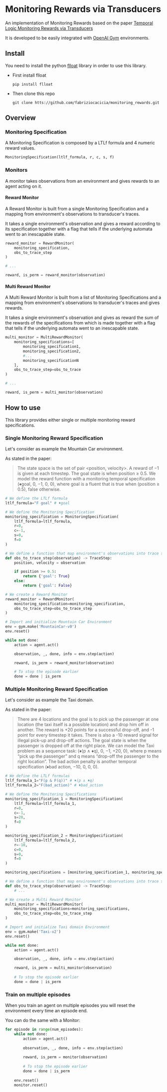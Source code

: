 # Monitoring Rewards via Transducers

An implementation of Monitoring Rewards based on the paper
[Temporal Logic Monitoring Rewards via Transducers](http://www.diag.uniroma1.it/degiacom/papers/2020draft/kr2020dfipr.pdf)

It is developed to be easily integrated with [OpenAI Gym](https://gym.openai.com/) environments.

## Install 
You need to install the python [flloat](https://github.com/whitemech/flloat) library in order to use this library.

* First install flloat
    ```shell script
    pip install flloat
    ```
* Then clone this repo
    ```shell script
    git clone htts://github.com/fabriziocacicia/monitoring_rewards.git
    ```
## Overview
### Monitoring Specification
A Monitoring Specification is composed by a LTLf formula and 4 numeric reward values.

```python
MonitoringSpecification(ltlf_formula, r, c, s, f)
```
### Monitors
A monitor takes observations from an environment and gives rewards to an agent acting on it.
#### Reward Monitor
A Reward Monitor is built from a single Monitoring Specification and a mapping from environment's observations to transducer's 
traces.

It takes a single environment's observation and gives a reward according to its specification together with a flag that
tells if the underlying automata went to an inescapable state.
```python
reward_monitor = RewardMonitor(
    monitoring_specification,
    obs_to_trace_step
)

# ...

reward, is_perm = reward_monitor(observation)
```

#### Multi Reward Monitor
A Multi Reward Monitor is built from a list of Monitoring Specifications and a mapping from environment's observations 
to transducer's traces and gives rewards.

It takes a single environment's observation and gives as reward the sum of the rewards of the specifications from which
is made  together with a flag that tells if the underlying automata went to an inescapable state.
```python
multi_monitor = MultiRewardMonitor(
    monitoring_specifications=[
        monitoring_specification1,
        monitoring_specification2,
        #...
        monitoring_specificationN
    ],
    obs_to_trace_step=obs_to_trace
)

# ...

reward, is_perm = multi_monitor(observation)
```
  
## How to use
This library provides either single or multiple monitoring reward specifications.

### Single Monitoring Reward Specification
Let's consider as example the Mountain Car environment. 

As stated in the paper:
>The state space is the set of
pair <position, velocity>. A reward of −1 is given at each
timestep. The goal state is when position ≥ 0.5. We model
the reward function with a monitoring temporal specification (♦goal, 0, −1, 0, 0), where goal is a fluent that is true
when (position ≥ 0.5), false otherwise.

```python
# We define the LTLf formula
ltlf_formula="F goal" # ♦goal

# We define the Monitoring Specification
monitoring_specification = MonitoringSpecification(
    ltlf_formula=ltlf_formula,
    r=0,
    c=-1,
    s=0,
    f=0
)

# We define a function that map environment's observations into trace steps
def obs_to_trace_step(observation) -> TraceStep:
    position, velocity = observation

    if position >= 0.5:
        return {'goal': True}
    else:
        return {'goal': False}

# We create a Reward Monitor
reward_monitor = RewardMonitor(
    monitoring_specification=monitoring_specification,
    obs_to_trace_step=obs_to_trace_step
)

# Import and initialize Mountain Car Environment
env = gym.make('MountainCar-v0')
env.reset()

while not done:
    action = agent.act()

    observation, _, done, info = env.step(action) 

    reward, is_perm = reward_monitor(observation)

    # To stop the episode earlier
    done = done | is_perm
```

### Multiple Monitoring Reward Specification
Let's consider as example the Taxi domain. 

As stated in the paper:
>There are 4 locations and the goal is to pick up the passenger at
one location (the taxi itself is a possible location) and drop
him off in another. The reward is +20 points for a successful drop-off, and -1 point for every timestep it takes. There
is also a -10 reward signal for illegal pick-up and drop-off
actions. The goal state is when the passenger is dropped
off at the right place. We can model the Taxi problem as a
sequence task: (♦(p ∧ ♦q), 0, −1, +20, 0), where p means
“pick up the passenger” and q means “drop-off the passenger to the right location”. The bad action penalty is another temporal specification (♦bad action, −10, 0, 0, 0). 

```python
# We define the LTLf formulas
ltlf_formula_1="F(p & F(q))" # ♦(p ∧ ♦q)
ltlf_formula_2="F(bad_action)" # ♦bad_action

# We define the Monitoring Specifications
monitoring_specification_1 = MonitoringSpecification(
    ltlf_formula=ltlf_formula_1,
    r=0,
    c=-1,
    s=20,
    f=0
)

monitoring_specification_2 = MonitoringSpecification(
    ltlf_formula=ltlf_formula_2,
    r=-10,
    c=0,
    s=0,
    f=0
)

monitoring_specifications = [monitoring_specification_1, monitoring_specification_2]

# We define a function that map environment's observations into trace steps
def obs_to_trace_step(observation) -> TraceStep:
    # ...

# We create a Multi Reward Monitor
multi_monitor = MultiRewardMonitor(
    monitoring_specifications=monitoring_specifications,
    obs_to_trace_step=obs_to_trace_step
)

# Import and initialize Taxi domain Environment
env = gym.make('Taxi-v2')
env.reset()

while not done:
    action = agent.act()

    observation, _, done, info = env.step(action) 

    reward, is_perm = multi_monitor(observation)
    
    # To stop the episode earlier
    done = done | is_perm

```

### Train on multiple episodes
When you train an agent on multiple episodes you will reset the environment every time an episode end.

You can do the same with a Monitor:
```python
for episode in range(num_episodes):
    while not done:
        action = agent.act()
    
        observation, _, done, info = env.step(action) 
    
        reward, is_perm = monitor(observation)
        
        # To stop the episode earlier
        done = done | is_perm
    
    env.reset()
    monitor.reset()
```